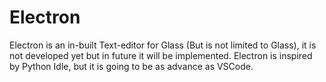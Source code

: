 # Electron
Electron is an in-built Text-editor for Glass (But is not limited to Glass), it is not developed yet but in future it will be implemented.
Electron is inspired by Python Idle, but it is going to be as advance as VSCode.
